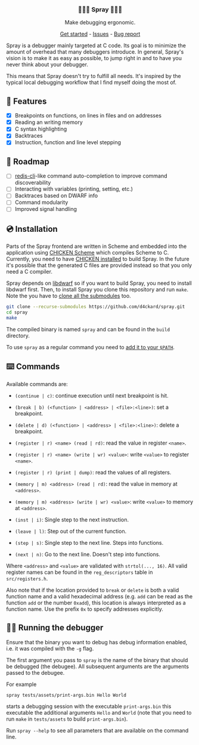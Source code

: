 <p align="center">
	<h3 align="center">🐛🐛🐛 Spray 🐛🐛🐛</h3>
	<p align="center">Make debugging ergonomic.</p>
 <p align="center">
  <a href="https://github.com/d4ckard/spray/#%EF%B8%8F-installation">Get started</a> -
  <a href="https://github.com/d4ckard/spray/issues">Issues</a> -
  <a href="https://github.com/d4ckard/spray/issues/new">Bug report</a>
</p>

</p>

Spray is a debugger mainly targeted at C code. Its goal is to minimize the amount of
overhead that many debuggers introduce. In general, Spray's vision is to make it as easy
as possible, to jump right in and to have you never think about your debugger.

This means that Spray doesn't try to fulfill all needs. It's inspired by the typical
local debugging workflow that I find myself doing the most of.

## 🦾 Features

- [x] Breakpoints on functions, on lines in files and on addresses
- [x] Reading an writing memory
- [x] C syntax highlighting
- [x] Backtraces
- [x] Instruction, function and line level stepping

## 🚀 Roadmap 

- [ ] [redis-cli](https://redis.io/docs/ui/cli/)-like command auto-completion to improve command discoverability
- [ ] Interacting with variables (printing, setting, etc.)
- [ ] Backtraces based on DWARF info
- [ ] Command modularity
- [ ] Improved signal handling

## 💿️ Installation

Parts of the Spray frontend are written in Scheme and embedded into the application
using [CHICKEN Scheme](https://www.call-cc.org/) which compiles Scheme to C. Currently,
you need to have [CHICKEN installed](https://code.call-cc.org/#download) to build Spray.
In the future it's possible that the generated C files are provided instead so that you
only need a C compiler.

Spray depends on [libdwarf](https://github.com/davea42/libdwarf-code/releases)
so if you want to build Spray, you need to install libdwarf first.
Then, to install Spray you clone this repository and run `make`. Note the you
have to [clone all the submodules](https://stackoverflow.com/a/4438292) too.

```sh
git clone --recurse-submodules https://github.com/d4ckard/spray.git
cd spray
make
```

The compiled binary is named `spray` and can be found in the `build` directory.

To use `spray` as a regular command you need to [add it to your `$PATH`](https://askubuntu.com/a/322773).

## ⌨️ Commands

Available commands are:

- `(continue | c)`: continue execution until next breakpoint is hit. 

- `(break | b) (<function> | <address> | <file>:<line>)`: set a breakpoint.

- `(delete | d) (<function> | <address> | <file>:<line>)`: delete a breakpoint.

- `(register | r) <name> (read | rd)`: read the value in register `<name>`.

- `(register | r) <name> (write | wr) <value>`: write `<value>` to register `<name>`.

- `(register | r) (print | dump)`: read the values of all registers.

- `(memory | m) <address> (read | rd)`: read the value in memory at `<address>`.

- `(memory | m) <address> (write | wr) <value>`: write `<value>` to memory at `<address>`.

- `(inst | i)`: Single step to the next instruction.

- `(leave | l)`: Step out of the current function.

- `(step | s)`: Single step to the next line. Steps into functions.

- `(next | n)`: Go to the next line. Doesn't step into functions.

Where `<address>` and `<value>` are validated with `strtol(..., 16)`. 
All valid register names can be found in the `reg_descriptors`
table in `src/registers.h`.

Also note that if the location provided to `break` or `delete` is
both a valid function name and a valid hexadecimal address (e.g. `add`
can be read as the function `add` or the number `0xadd`), this location
is always interpreted as a function name. Use the prefix `0x` to specify
addresses explicitly.

## 🏃‍♀️ Running the debugger

Ensure that the binary you want to debug has debug information enabled,
i.e. it was compiled with the `-g` flag.

The first argument you pass to `spray` is the name of the binary that
should be debugged (the debugee). All subsequent arguments are the
arguments passed to the debugee.

For example

```sh
spray tests/assets/print-args.bin Hello World
```

starts a debugging session with the executable `print-args.bin`
this executable the additional arguments `Hello` and `World`
(note that you need to run `make` in `tests/assets` to build
`print-args.bin`).

Run `spray --help` to see all parameters that are available on the command line.


